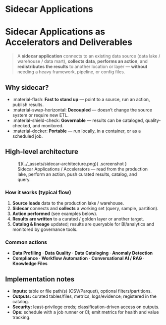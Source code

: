 ﻿# Sidecar Applications

# Sidecar Applications as Accelerators and Deliverables

> A **sidecar application** connects to an existing data source (data lake / warehouse / data mart), **collects data**, **performs an action**, and **redistributes the results** to another location or layer — **without** needing a heavy framework, pipeline, or config files.

## Why sidecar?
- :material-flash: **Fast to stand up** — point to a source, run an action, publish results.
- :material-swap-horizontal: **Decoupled** — doesn’t change the source system or require new ETL.
- :material-shield-check: **Governable** — results can be cataloged, quality-checked, and monitored.
- :material-docker: **Portable** — run locally, in a container, or as a scheduled job.

## High-level architecture

<figure markdown>
  ![](../_assets/sidecar-architecture.png){ .screenshot }
  <figcaption>Sidecar Applications / Accelerators — read from the production lake, perform an action, push curated results, catalog, and query.</figcaption>
</figure>

### How it works (typical flow)
1. **Source loads** data to the production lake / warehouse.
2. **Sidecar** connects and **collects** a working set (query, sample, partition).
3. **Action performed** (see examples below).
4. **Results are written** to a curated / golden layer or another target.
5. **Catalog & lineage** updated; results are queryable for BI/analytics and monitored by governance tools.

### Common actions
- **Data Profiling** · **Data Quality** · **Data Cataloging** · **Anomaly Detection**  
- **Compliance** · **Workflow Automation** · **Conversational AI / RAG** · **Knowledge Files**

## Implementation notes
- **Inputs:** table or file path(s) (CSV/Parquet), optional filters/partitions.  
- **Outputs:** curated tables/files, metrics, logs/evidence; registered in the catalog.  
- **Security:** least-privilege creds; classification-driven access on outputs.  
- **Ops:** schedule with a job runner or CI; emit metrics for health and value tracking.
